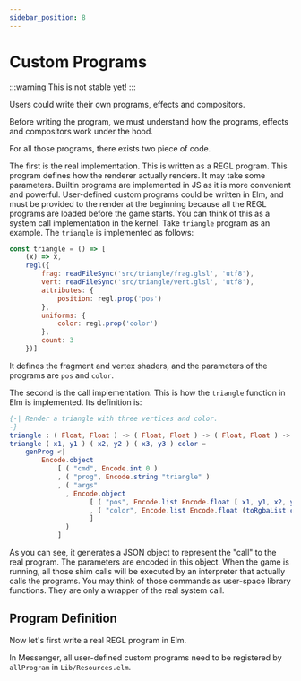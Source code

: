 ```yaml
---
sidebar_position: 8
---
```


# Custom Programs

:::warning
This is not stable yet!
:::

Users could write their own programs, effects and compositors.

Before writing the program, we must understand how the programs, effects and compositors work under the hood.

For all those programs, there exists two piece of code.

The first is the real implementation. This is written as a REGL program. This program defines how the renderer actually renders. It may take some parameters. Builtin programs are implemented in JS as it is more convenient and powerful. User-defined custom programs could be written in Elm, and must be provided to the render at the beginning because all the REGL programs are loaded before the game starts.
You can think of this as a system call implementation in the kernel. Take `triangle` program as an example. The `triangle` is implemented as follows:

```js
const triangle = () => [
    (x) => x,
    regl({
        frag: readFileSync('src/triangle/frag.glsl', 'utf8'),
        vert: readFileSync('src/triangle/vert.glsl', 'utf8'),
        attributes: {
            position: regl.prop('pos')
        },
        uniforms: {
            color: regl.prop('color')
        },
        count: 3
    })]
```

It defines the fragment and vertex shaders, and the parameters of the programs are `pos` and `color`.

The second is the call implementation. This is how the `triangle` function in Elm is implemented. Its definition is:

```elm
{-| Render a triangle with three vertices and color.
-}
triangle : ( Float, Float ) -> ( Float, Float ) -> ( Float, Float ) -> Color -> Renderable
triangle ( x1, y1 ) ( x2, y2 ) ( x3, y3 ) color =
    genProg <|
        Encode.object
            [ ( "cmd", Encode.int 0 )
            , ( "prog", Encode.string "triangle" )
            , ( "args"
              , Encode.object
                    [ ( "pos", Encode.list Encode.float [ x1, y1, x2, y2, x3, y3 ] )
                    , ( "color", Encode.list Encode.float (toRgbaList color) )
                    ]
              )
            ]
```

As you can see, it generates a JSON object to represent the "call" to the real program. The parameters are encoded in this object. When the game is running, all those shim calls will be executed by an interpreter that actually calls the programs. You may think of those commands as
user-space library functions. They are only a wrapper of the real system call.

## Program Definition

Now let's first write a real REGL program in Elm.

In Messenger, all user-defined custom programs need to be registered by `allProgram` in `Lib/Resources.elm`.
